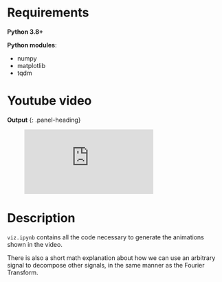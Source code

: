 # Requirements

**Python 3.8+**

**Python modules**:
- numpy
- matplotlib
- tqdm

# Youtube video

<div class="panel panel-info">

**Output**
{: .panel-heading}

<div class="panel-body">
<figure class="video_container">
  <iframe src="https://www.youtube.com/embed/enMumwvLAug" frameborder="0" allowfullscreen="true"> </iframe>
</figure>
</div>
</div>

# Description
`viz.ipynb` contains all the code necessary to generate the animations shown in the video.

There is also a short math explanation about how we can use an arbitrary signal to decompose other signals, in the same manner as the Fourier Transform.

